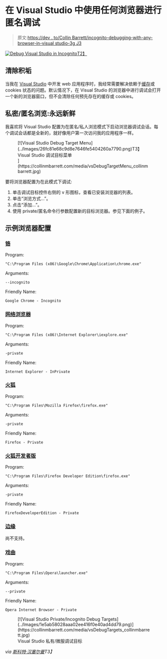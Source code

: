 # 在 Visual Studio 中使用任何浏览器进行匿名调试

> 原文:[https://dev . to/Collin Barrett/incognito-debugging-with-any-browser-in-visual studio-3g J3](https://dev.to/collinbarrett/incognito-debugging-with-any-browser-in-visual-studio-3gj3)

[![Debug Visual Studio in Incognito](../Images/b79b3ebf5fba1db945bf59e7c6735df8.png)T2】](https://collinmbarrett.com/incognito-debug-visual-studio/)

## [](#clearing-the-cruft)清除积垢

当我在 [Visual Studio](https://collinmbarrett.com/tag/visual-studio/) 中开发 web 应用程序时，我经常需要解决依赖于[缓存](https://collinmbarrett.com/tag/cache/)或 cookies 状态的问题。默认情况下，在 Visual Studio 的浏览器中进行调试会打开一个新的浏览器窗口，但不会清除任何预先存在的缓存或 cookies。

## [](#privateincognito-browsing-always-fresh)私密/匿名浏览:永远新鲜

我喜欢将 Visual Studio 配置为在匿名/私人浏览模式下启动浏览器调试会话。每个调试会话都是全新的，就好像用户第一次访问我的应用程序一样。

<figure>[![Visual Studio Debug Target Menu](../Images/26fc81e68c9d8e7646fe5404260a7790.png)T3】

<figcaption id="caption-attachment-5611">Visual Studio 调试目标菜单</figcaption>](https://collinmbarrett.com/media/vsDebugTargetMenu_collinmbarrett.jpg) </figure>

要将浏览器配置为在此模式下调试:

1.  单击调试目标控件右侧的 v 形图标，查看已安装浏览器的列表。
2.  单击“浏览方式…”。
3.  点击“添加…”。
4.  使用 private/匿名命令行参数配置新的目标浏览器。参见下面的例子。

## [](#sample-browser-configurations)示例浏览器配置

### [](#chrome)[铬](https://collinmbarrett.com/tag/chrome/)

Program:

`"C:\Program Files (x86)\Google\Chrome\Application\chrome.exe"`

Arguments:

`--incognito`

Friendly Name:

`Google Chrome - Incognito`

### [](#internet-explorer)[网络浏览器](https://support.microsoft.com/en-us/help/17621/internet-explorer-downloads)

Program:

`"C:\Program Files (x86)\Internet Explorer\iexplore.exe"`

Arguments:

`-private`

Friendly Name:

`Internet Explorer - InPrivate`

### [](#firefox)[火狐](https://collinmbarrett.com/tag/firefox/)

Program:

`"C:\Program Files\Mozilla Firefox\firefox.exe"`

Arguments:

`-private`

Friendly Name:

`Firefox - Private`

### [](#firefox-developer-edition)[火狐开发者版](https://www.mozilla.org/en-US/firefox/developer/)

Program:

`"C:\Program Files\Firefox Developer Edition\firefox.exe"`

Arguments:

`-private`

Friendly Name:

`FirefoxDeveloperEdition - Private`

### [](#edge)[边缘](https://www.microsoft.com/en-us/edge)

尚不支持。

### [](#opera)[戏曲](https://www.opera.com/)

Program:

`"C:\Program Files\Opera\launcher.exe"`

Arguments:

`--private`

Friendly Name:

`Opera Internet Browser - Private`

<figure>[![Visual Studio Private/Incognito Debug Targets](../Images/1e5ab58028aaa02ee416f0e40ad4dd79.png)](https://collinmbarrett.com/media/vsDebugTargets_collinmbarrett.jpg)

<figcaption id="caption-attachment-5620">Visual Studio 私有/微服调试目标</figcaption>

</figure>

*via [斯科特·汉塞尔曼](https://www.hanselman.com/blog/VisualStudioWebDevelopmentTipAddChromeIncognitoModeAsABrowser.aspx)T3】*